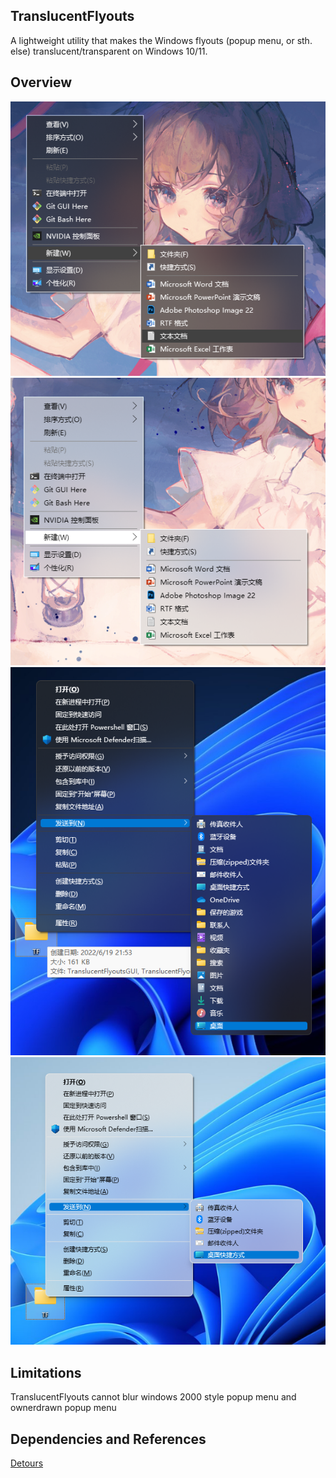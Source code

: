 ## TranslucentFlyouts
A lightweight utility that makes the Windows flyouts (popup menu, or sth. else) translucent/transparent on Windows 10/11.
## Overview
![Win10Dark](Images/popup_menu_sample_1.png)
![Win10Light](Images/popup_menu_sample_6.png)
![Win11Dark](Images/popup_menu_sample_7.png)
![Win11Light](Images/popup_menu_sample_8.png)
## Limitations
TranslucentFlyouts cannot blur windows 2000 style popup menu and ownerdrawn popup menu
## Dependencies and References
[Detours](https://github.com/microsoft/Detours)
